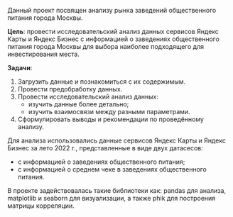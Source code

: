 Данный проект посвящен анализу рынка заведений общественного питания города Москвы.

**Цель**: провести исследовательский анализ данных сервисов Яндекс Карты и Яндекс Бизнес с информацией о заведениях общественного питания города Москвы для выбора наиболее подходящего для инвестирования места. 

**Задачи**:   
1. Загрузить данные и познакомиться с их содержимым.
2. Провести предобработку данных.
3. Провести исследовательский анализ данных:
    - изучить данные более детально;
    - изучить взаимосвязи между разными параметрами.
4. Сформулировать выводы и рекомендации по проведённому анализу.


Для анализа использовались данные сервисов Яндекс Карты и Яндекс Бизнес за лето 2022 г., представленные в виде двух датасесов:  
- с информацией о заведениях общественного питания;
- c информацией о среднем чеке в заведениях общественного питания.

В проекте задействовалась такие библиотеки как: pandas для анализа, matplotlib и seaborn для визуализации, а также phik для построения матрицы корреляции.   

